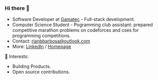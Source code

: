 ### Hi there :wave:

- Software Developer at [Gamatec](https://gamatec.com.br/) - Full-stack development.
- Computer Science Student - Pogramming club assistant: prepared competitive marathon problems on codeforces and cses for programming competitions.
- Contact: rianbbarbosa@outlook.com
- More: [LinkedIn](https://www.linkedin.com/in/rian-barbosa/) / [Homepage](https://riannbarbosa.github.io/) 

🌱 Interests:
- Building Products.
- Open source contributions.
